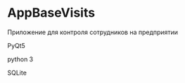 AppBaseVisits
====================================================
Приложение для контроля сотрудников на предприятии
  
PyQt5
  
python 3
  
SQLite
